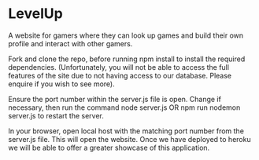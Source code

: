 # LevelUp
A website for gamers where they can look up games and build their own profile and interact with other gamers.

Fork and clone the repo, before running npm install to install the required dependencies.
(Unfortunately, you will not be able to access the full features of the site due to not having access to our database. Please enquire if you wish to see more).

Ensure the port number within the server.js file is open. Change if necessary, then run the command node server.js OR npm run nodemon server.js to restart the server.

In your browser, open local host with the matching port number from the server.js file. This will open the website. Once we have deployed to heroku we will be able to offer a greater showcase of this application.
